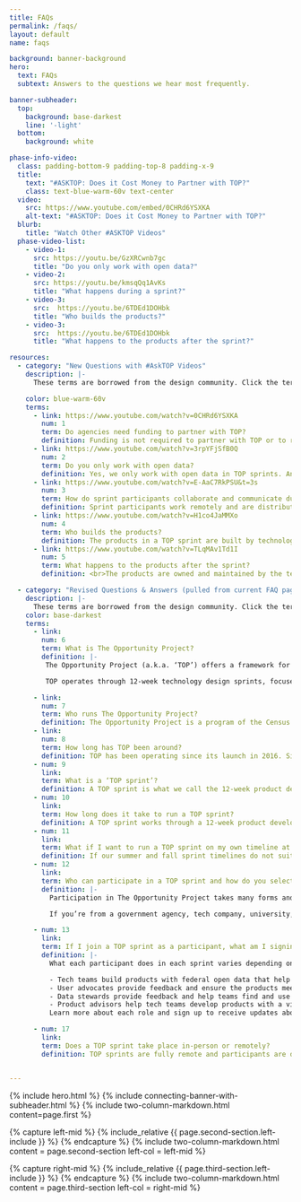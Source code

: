 ```yaml
---
title: FAQs
permalink: /faqs/
layout: default
name: faqs

background: banner-background
hero:
  text: FAQs
  subtext: Answers to the questions we hear most frequently.

banner-subheader:
  top:
    background: base-darkest
    line: '-light'
  bottom:
    background: white

phase-info-video:
  class: padding-bottom-9 padding-top-8 padding-x-9
  title:
    text: "#ASKTOP: Does it Cost Money to Partner with TOP?"
    class: text-blue-warm-60v text-center
  video:
    src: https://www.youtube.com/embed/0CHRd6YSXKA
    alt-text: "#ASKTOP: Does it Cost Money to Partner with TOP?"
  blurb:
    title: "Watch Other #ASKTOP Videos"
  phase-video-list:
    - video-1:
      src: https://youtu.be/GzXRCwnb7gc
      title: "Do you only work with open data?"
    - video-2:
      src: https://youtu.be/kmsqQq1AvKs
      title: "What happens during a sprint?"
    - video-3:
      src:  https://youtu.be/6TDEd1DOHbk
      title: "Who builds the products?"
    - video-3:
      src:  https://youtu.be/6TDEd1DOHbk
      title: "What happens to the products after the sprint?"

resources:
  - category: "New Questions with #AskTOP Videos"
    description: |-
      These terms are borrowed from the design community. Click the term for additional resources and the source of each definition. Below are some key terms that are referenced in the toolkit:

    color: blue-warm-60v
    terms:
      - link: https://www.youtube.com/watch?v=0CHRd6YSXKA
        num: 1
        term: Do agencies need funding to partner with TOP?
        definition: Funding is not required to partner with TOP or to run a TOP sprint. You are welcome to use the TOPx Toolkit to run your own TOP sprint at any time and doing so does not necessarily require a budget. What you should plan to do is spend some staff time on all the aspects of managing your TOP sprint – including sending weekly emails, recruiting participants, and other tasks through the three phases of the TOP process. If you feel that you'll need more assistance from our team at Census Open Innovation Labs, please reach out to us to explore an interagency agreement.
      - link: https://www.youtube.com/watch?v=3rpYFjSfB0Q
        num: 2
        term: Do you only work with open data?
        definition: Yes, we only work with open data in TOP sprints. Any data utilized in TOP sprints should be open for public use by the time the sprint begins. In some cases, agencies have opened new datasets for the first time as part of their sprints. However, if the dataset is in the process of being published, but is not yet open when the sprint begins, this can cause problems for tech teams and the sprint timeline. In addition to open data, tech teams are welcome to use any proprietary data or restricted-use data they have access to.
      - link: https://www.youtube.com/watch?v=E-AaC7RkPSU&t=3s
        num: 3
        term: How do sprint participants collaborate and communicate during sprints?
        definition: Sprint participants work remotely and are distributed all across the country. Participants collaborate via weekly emails and virtual milestone sessions every two to three weeks. We also use communication platforms such as Slack to allow for asynchronous chats between all the members of the sprint cohort including the tech teams, user advocates, and data stewards.
      - link: https://www.youtube.com/watch?v=H1co4JaMMXo
        num: 4
        term: Who builds the products?
        definition: The products in a TOP sprint are built by technologists outside of government. Past participants include some of the largest global companies, as well as startups, small businesses, and students. Visit our product gallery to learn more about past teams and the products they built.
      - link: https://www.youtube.com/watch?v=TLqMAv1Td1I
        num: 5
        term: What happens to the products after the sprint?
        definition: <br>The products are owned and maintained by the tech teams that built them. They determine what path to take after the sprints, including commercialization, delivering new features to existing customers or users, or sometimes open-sourcing the products or handing them off to a partner. Government contracts are not an intended outcome of the sprints; however, some agencies have chosen to pursue licensing or procurement for products that serve their missions.<br><br>

  - category: "Revised Questions & Answers (pulled from current FAQ page)"
    description: |-
      These terms are borrowed from the design community. Click the term for additional resources and the source of each definition. Below are some key terms that are referenced in the toolkit:
    color: base-darkest
    terms:
      - link:
        num: 6
        term: What is The Opportunity Project?
        definition: |-
         The Opportunity Project (a.k.a. ‘TOP’) offers a framework for government agencies to facilitate collaboration between technologists and community organizations in order to rapidly design digital solutions for the public good.

         TOP operates through 12-week technology design sprints, focused on the nation’s toughest challenges, from the opioid crisis and disaster relief to improving STEM education and workforce development. To date, over 200 digital products have been created, using open data to serve families, businesses, and communities nationwide.

      - link:
        num: 7
        term: Who runs The Opportunity Project?
        definition: The Opportunity Project is a program of the Census Open Innovation Labs (a.k.a. ‘COIL’) at the U.S. Census Bureau. Learn more about COIL.
      - link:
        num: 8
        term: How long has TOP been around?
        definition: TOP has been operating since its launch in 2016. Since then, TOP’s thousands of participants have created 200+ digital products.
      - num: 9
        link:
        term: What is a ‘TOP sprint’?
        definition: A TOP sprint is what we call the 12-week product development cycle during which government agencies, technologists, and community organizations rapidly design digital solutions for the public good.
      - num: 10
        link:
        term: How long does it take to run a TOP sprint?
        definition: A TOP sprint works through a 12-week product development cycle. Prior to the sprint launch, federal agencies first define problem statements, and then collaborate with technologists and community advocates outside of government, who rapidly build digital products to solve those challenges using open data. The process from start to finish can take between three and five months.
      - num: 11
        link:
        term: What if I want to run a TOP sprint on my own timeline at my agency?
        definition: If our summer and fall sprint timelines do not suit your needs, the TOP team has developed the TOPx Toolkit for federal agencies, a step-by-step guide on how to facilitate a TOP sprint at your agency. The TOPx Toolkit enables federal agencies to run a TOP sprint on a flexible and modifiable timeline. It provides users with the necessary information and tools to execute a TOP sprint.
      - num: 12
        link:
        term: Who can participate in a TOP sprint and how do you select participants?
        definition: |-
          Participation in The Opportunity Project takes many forms and is open to the general public. Participants are selected based on skill sets, expertise, and alignment with specific problem statements that have been selected in a given year.

          If you’re from a government agency, tech company, university, community organization, NGO, or other entity and would like to participate in a future TOP sprint, please contact us.

      - num: 13
        link:
        term: If I join a TOP sprint as a participant, what am I signing up for?
        definition: |-
          What each participant does in each sprint varies depending on their role:<br><br>

          - Tech teams build products with federal open data that help solve national challenges.<br>
          - User advocates provide feedback and ensure the products meet real user needs.<br>
          - Data stewards provide feedback and help teams find and use relevant federal open datasets.<br>
          - Product advisors help tech teams develop products with a viable long term strategy.<br><br>
          Learn more about each role and sign up to receive updates about upcoming sprints	and opportunities to engage with us.

      - num: 17
        link:
        term: Does a TOP sprint take place in-person or remotely?
        definition: TOP sprints are fully remote and participants are distributed all across the country. There may be opportunities in the future for in-person workshops and events.


---
```


{% include hero.html %}
{% include connecting-banner-with-subheader.html %}
{% include two-column-markdown.html content=page.first %}

{% capture left-mid %}
  {% include_relative {{ page.second-section.left-include }} %}
{% endcapture %}
{% include two-column-markdown.html content = page.second-section left-col = left-mid %}

{% capture right-mid %}
  {% include_relative {{ page.third-section.left-include }} %}
{% endcapture %}
{% include two-column-markdown.html content = page.third-section left-col = right-mid %}

<br>
<br>

